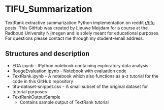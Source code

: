 # TIFU_Summarization
TextRank extractive summarization Python implementation on reddit [r/tifu](https://www.reddit.com/r/tifu/) posts. This GitHub was created by Lieuwe Meijdam for a course at the Radboud University Nijmegen and is solely meant for educational purposes. For questions please contact me through my student-email address. 


## Structures and description

- EDA.ipynb - IPython notebook containing exploratory data analysis
- RougeEvaluation.ipynb - Notebook with evaluation code
- TextRank.ipynb - A notebook which also functions as a-z tutorial for the code in this GitHub repository
- tifu-dataset-snippet.csv - A small subset of the original dataset for tutorial purposes
- TextRankOutputSample
  -  Contains sample output of TextRank tutorial

